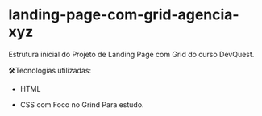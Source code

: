 # landing-page-com-grid-agencia-xyz
Estrutura inicial do Projeto de Landing Page com Grid do curso DevQuest.

🛠️Tecnologias utilizadas:

- HTML

- CSS
com Foco no Grind Para estudo.

